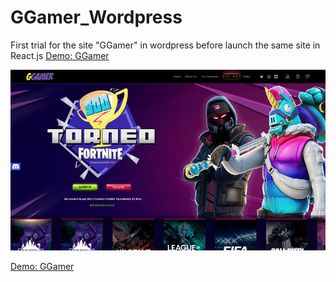 # GGamer_Wordpress

First trial for the site "GGamer" in wordpress before launch the same site in React.js 
[Demo: GGamer](https://ggamernft.com/)

![](homePage_GGamer.jpg)

[Demo: GGamer](https://ggamernft.com/)
